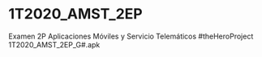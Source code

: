 # 1T2020_AMST_2EP
Examen 2P Aplicaciones Móviles y Servicio Telemáticos
#theHeroProject
1T2020_AMST_2EP_G#.apk
